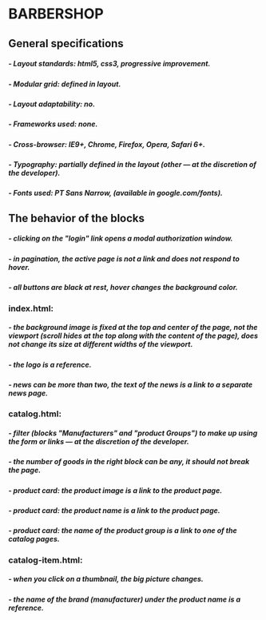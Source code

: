# BARBERSHOP


## General specifications

##### - Layout standards: html5, css3, progressive improvement.
##### - Modular grid: defined in layout.
##### - Layout adaptability: no.
##### - Frameworks used: none.
##### - Cross-browser: IE9+, Chrome, Firefox, Opera, Safari 6+.
##### - Typography: partially defined in the layout (other — at the discretion of the developer).
##### - Fonts used: PT Sans Narrow, (available in google.com/fonts).

## The behavior of the blocks

##### - clicking on the "login" link opens a modal authorization window.
##### - in pagination, the active page is not a link and does not respond to hover.
##### - all buttons are black at rest, hover changes the background color.

### index.html:
##### - the background image is fixed at the top and center of the page, not the viewport (scroll hides at the top along with the content of the page), does not change its size at different widths of the viewport.
##### - the logo is a reference.
##### - news can be more than two, the text of the news is a link to a separate news page.

### catalog.html:
##### - filter (blocks "Manufacturers" and "product Groups") to make up using the form or links — at the discretion of the developer.
##### - the number of goods in the right block can be any, it should not break the page.
##### - product card: the product image is a link to the product page.
##### - product card: the product name is a link to the product page.
##### - product card: the name of the product group is a link to one of the catalog pages.

### catalog-item.html:
##### - when you click on a thumbnail, the big picture changes.
##### - the name of the brand (manufacturer) under the product name is a reference.

